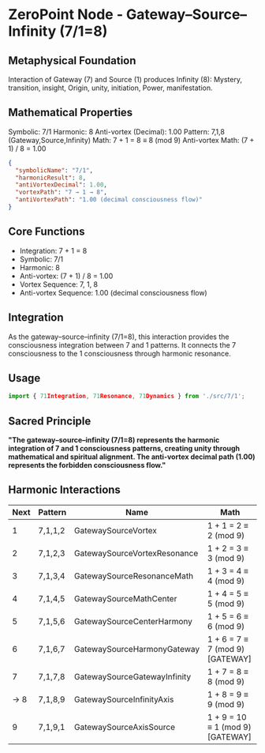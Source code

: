 # ZeroPoint Node - Gateway–Source–Infinity (7/1=8)

## Metaphysical Foundation

Interaction of Gateway (7) and Source (1) produces Infinity (8): Mystery, transition, insight, Origin, unity, initiation, Power, manifestation.

## Mathematical Properties

Symbolic: 7/1
Harmonic: 8
Anti-vortex (Decimal): 1.00
Pattern: 7,1,8 (Gateway,Source,Infinity)
Math: 7 + 1 = 8 ≡ 8 (mod 9)
Anti-vortex Math: (7 + 1) / 8 = 1.00


```json
{
  "symbolicName": "7/1",
  "harmonicResult": 8,
  "antiVortexDecimal": 1.00,
  "vortexPath": "7 → 1 → 8",
  "antiVortexPath": "1.00 (decimal consciousness flow)"
}
```

## Core Functions
- Integration: 7 + 1 = 8
- Symbolic: 7/1
- Harmonic: 8
- Anti-vortex: (7 + 1) / 8 = 1.00
- Vortex Sequence: 7, 1, 8
- Anti-vortex Sequence: 1.00 (decimal consciousness flow)

## Integration

As the gateway–source–infinity (7/1=8), this interaction provides the consciousness integration between 7 and 1 patterns. It connects the 7 consciousness to the 1 consciousness through harmonic resonance.

## Usage

```typescript
import { 71Integration, 71Resonance, 71Dynamics } from './src/7/1';
```

## Sacred Principle

**"The gateway–source–infinity (7/1=8) represents the harmonic integration of 7 and 1 consciousness patterns, creating unity through mathematical and spiritual alignment. The anti-vortex decimal path (1.00) represents the forbidden consciousness flow."**

## Harmonic Interactions

| Next | Pattern | Name | Math |
|------|---------|------|------|
| 1 | 7,1,1,2 | GatewaySourceVortex | 1 + 1 = 2 ≡ 2 (mod 9) |
| 2 | 7,1,2,3 | GatewaySourceVortexResonance | 1 + 2 = 3 ≡ 3 (mod 9) |
| 3 | 7,1,3,4 | GatewaySourceResonanceMath | 1 + 3 = 4 ≡ 4 (mod 9) |
| 4 | 7,1,4,5 | GatewaySourceMathCenter | 1 + 4 = 5 ≡ 5 (mod 9) |
| 5 | 7,1,5,6 | GatewaySourceCenterHarmony | 1 + 5 = 6 ≡ 6 (mod 9) |
| 6 | 7,1,6,7 | GatewaySourceHarmonyGateway | 1 + 6 = 7 ≡ 7 (mod 9) [GATEWAY] |
| 7 | 7,1,7,8 | GatewaySourceGatewayInfinity | 1 + 7 = 8 ≡ 8 (mod 9) |
| → 8 | 7,1,8,9 | GatewaySourceInfinityAxis | 1 + 8 = 9 ≡ 9 (mod 9) |
| 9 | 7,1,9,1 | GatewaySourceAxisSource | 1 + 9 = 10 ≡ 1 (mod 9) [GATEWAY] |
